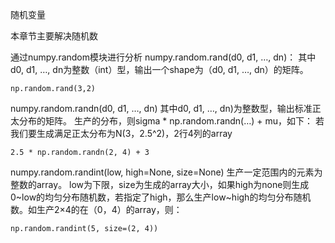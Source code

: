 
随机变量

本章节主要解决随机数

通过numpy.random模块进行分析
numpy.random.rand(d0, d1, …, dn)：
其中d0, d1, …, dn为整数（int）型，输出一个shape为（d0, d1, …, dn）的矩阵。

```
np.random.rand(3,2)
```

numpy.random.randn(d0, d1, …, dn)
其中d0, d1, …, dn)为整数型，输出标准正太分布的矩阵。
生产的分布，则sigma * np.random.randn(…) + mu，如下：
若我们要生成满足正太分布为N(3，2.5^2)，2行4列的array

```
2.5 * np.random.randn(2, 4) + 3
```

numpy.random.randint(low, high=None, size=None)
生产一定范围内的元素为整数的array。
low为下限，size为生成的array大小，如果high为none则生成0~low的均匀分布随机数，若指定了high，那么生产low~high的均匀分布随机数。如生产2×4的在（0，4）的array，则：

```
np.random.randint(5, size=(2, 4))
```


